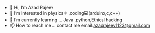 - 👋 Hi, I’m Azad Rajeev
- 👀 I’m interested in physics⚛️ ,coding💻(arduino,c,c++)
- 🌱 I’m currently learning ... Java ,python,Ethical hacking
- 📫 How to reach me ... contact me email:azadrajeev1123@gmail.com

<!---
Azad-1123/Azad-1123 is a ✨ special ✨ repository because its `README.md` (this file) appears on your GitHub profile.
You can click the Preview link to take a look at your changes.
--->
